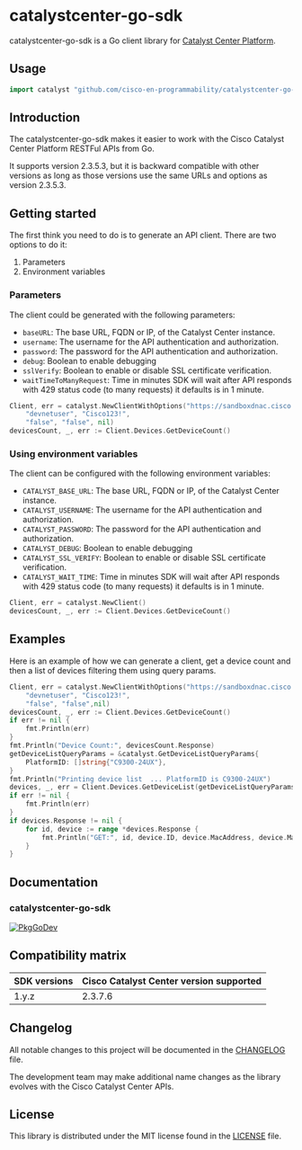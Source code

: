 # catalystcenter-go-sdk

catalystcenter-go-sdk is a Go client library for [Catalyst Center Platform](https://developer.cisco.com/dnacenter/).

## Usage

```go
import catalyst "github.com/cisco-en-programmability/catalystcenter-go-sdk/sdk"
```

## Introduction

The catalystcenter-go-sdk makes it easier to work with the Cisco Catalyst Center Platform RESTFul APIs from Go.

It supports version 2.3.5.3, but it is backward compatible with other versions as long as those versions use the same URLs and options as version 2.3.5.3.

## Getting started

The first think you need to do is to generate an API client. There are two options to do it:

1. Parameters
2. Environment variables

### Parameters

The client could be generated with the following parameters:

- `baseURL`: The base URL, FQDN or IP, of the Catalyst Center instance.
- `username`: The username for the API authentication and authorization.
- `password`: The password for the API authentication and authorization.
- `debug`: Boolean to enable debugging
- `sslVerify`: Boolean to enable or disable SSL certificate verification.
- `waitTimeToManyRequest`: Time in minutes SDK will wait after API responds with 429 status code (to many requests) it defaults is in 1 minute.

```go
Client, err = catalyst.NewClientWithOptions("https://sandboxdnac.cisco.com",
    "devnetuser", "Cisco123!",
    "false", "false", nil)
devicesCount, _, err := Client.Devices.GetDeviceCount()
```

### Using environment variables

The client can be configured with the following environment variables:

- `CATALYST_BASE_URL`: The base URL, FQDN or IP, of the Catalyst Center instance.
- `CATALYST_USERNAME`: The username for the API authentication and authorization.
- `CATALYST_PASSWORD`: The password for the API authentication and authorization.
- `CATALYST_DEBUG`: Boolean to enable debugging
- `CATALYST_SSL_VERIFY`: Boolean to enable or disable SSL certificate verification.
- `CATALYST_WAIT_TIME`: Time in minutes SDK will wait after API responds with 429 status code (to many requests) it defaults is in 1 minute.

```go
Client, err = catalyst.NewClient()
devicesCount, _, err := Client.Devices.GetDeviceCount()
```

## Examples

Here is an example of how we can generate a client, get a device count and then a list of devices filtering them using query params.

```go
Client, err = catalyst.NewClientWithOptions("https://sandboxdnac.cisco.com",
    "devnetuser", "Cisco123!",
    "false", "false",nil)
devicesCount, _, err := Client.Devices.GetDeviceCount()
if err != nil {
    fmt.Println(err)
}
fmt.Println("Device Count:", devicesCount.Response)
getDeviceListQueryParams = &catalyst.GetDeviceListQueryParams{
    PlatformID: []string{"C9300-24UX"},
}
fmt.Println("Printing device list  ... PlatformID is C9300-24UX")
devices, _, err = Client.Devices.GetDeviceList(getDeviceListQueryParams)
if err != nil {
    fmt.Println(err)
}
if devices.Response != nil {
    for id, device := range *devices.Response {
        fmt.Println("GET:", id, device.ID, device.MacAddress, device.ManagementIPAddress, device.PlatformID)
    }
}
```

## Documentation
### catalystcenter-go-sdk
[![PkgGoDev](https://pkg.go.dev/badge/github.com/)](https://pkg.go.dev/github.com/cisco-en-programmability/catalystcenter-go-sdk)
## Compatibility matrix

| SDK versions | Cisco Catalyst Center version supported |
|--------------|------------------------------------|
| 1.y.z        |  2.3.7.6                           |

## Changelog

All notable changes to this project will be documented in the [CHANGELOG](https://github.com/cisco-en-programmability/catalystcenter-go-sdk/blob/main/CHANGELOG.md) file.

The development team may make additional name changes as the library evolves with the Cisco Catalyst Center APIs.


## License

This library is distributed under the MIT license found in the [LICENSE](./LICENSE) file.
